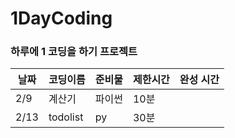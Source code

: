 # 1DayCoding

### 하루에 1 코딩을 하기 프로젝트

| 날짜 | 코딩이름 | 준비물 | 제한시간 | 완성 시간 |
| ---- | -------- | ------ | -------- | --------- |
| 2/9  | 계산기   | 파이썬 | 10분     |           |
| 2/13 | todolist | py     | 30분     |           |
